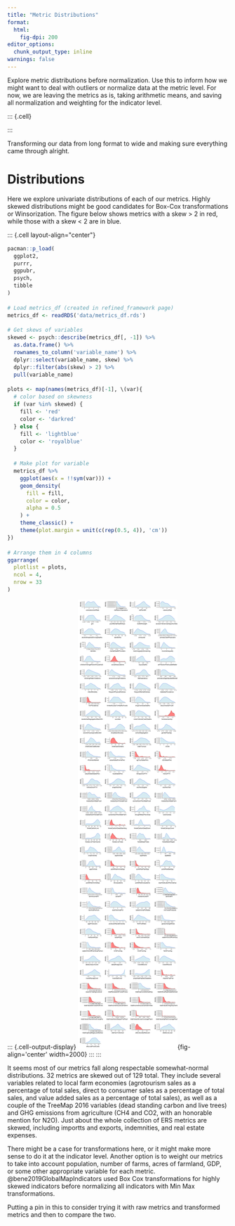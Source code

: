```yaml
---
title: "Metric Distributions"
format:
  html:
    fig-dpi: 200
editor_options: 
  chunk_output_type: inline
warnings: false
---
```








Explore metric distributions before normalization. Use this to inform how we might want to deal with outliers or normalize data at the metric level. For now, we are leaving the metrics as is, taking arithmetic means, and saving all normalization and weighting for the indicator level.







::: {.cell}

:::







Transforming our data from long format to wide and making sure everything came through alright.

# Distributions

Here we explore univariate distributions of each of our metrics. Highly skewed distributions might be good candidates for Box-Cox transformations or Winsorization. The figure below shows metrics with a skew \> 2 in red, while those with a skew \< 2 are in blue.







::: {.cell layout-align="center"}

```{.r .cell-code}
pacman::p_load(
  ggplot2,
  purrr,
  ggpubr,
  psych,
  tibble
)

# Load metrics_df (created in refined_framework page)
metrics_df <- readRDS('data/metrics_df.rds')

# Get skews of variables
skewed <- psych::describe(metrics_df[, -1]) %>% 
  as.data.frame() %>% 
  rownames_to_column('variable_name') %>% 
  dplyr::select(variable_name, skew) %>% 
  dplyr::filter(abs(skew) > 2) %>% 
  pull(variable_name)

plots <- map(names(metrics_df)[-1], \(var){
  # color based on skewness
  if (var %in% skewed) {
    fill <- 'red'
    color <- 'darkred'
  } else {
    fill <- 'lightblue'
    color <- 'royalblue'
  }
  
  # Make plot for variable
  metrics_df %>% 
    ggplot(aes(x = !!sym(var))) + 
    geom_density(
      fill = fill,
      color = color,
      alpha = 0.5
    ) +
    theme_classic() +
    theme(plot.margin = unit(c(rep(0.5, 4)), 'cm'))
}) 

# Arrange them in 4 columns
ggarrange(
  plotlist = plots,
  ncol = 4,
  nrow = 33
)
```

::: {.cell-output-display}
![Distributions of metrics at the state level.](metric_distributions_files/figure-html/metric_distributions-1.png){fig-align='center' width=2000}
:::
:::







It seems most of our metrics fall along respectable somewhat-normal distributions. 32 metrics are skewed out of 129 total. They include several variables related to local farm economies (agrotourism sales as a percentage of total sales, direct to consumer sales as a percentage of total sales, and value added sales as a percentage of total sales), as well as a couple of the TreeMap 2016 variables (dead standing carbon and live trees) and GHG emissions from agriculture (CH4 and CO2, with an honorable mention for N2O). Just about the whole collection of ERS metrics are skewed, including importts and exports, indemnities, and real estate expenses. 

There might be a case for transformations here, or it might make more sense to do it at the indicator level. Another option is to weight our metrics to take into account population, number of farms, acres of farmland, GDP, or some other appropriate variable for each metric. @bene2019GlobalMapIndicators used Box Cox transformations for highly skewed indicators before normalizing all indicators with Min Max transformations. 

Putting a pin in this to consider trying it with raw metrics and transformed metrics and then to compare the two. 


